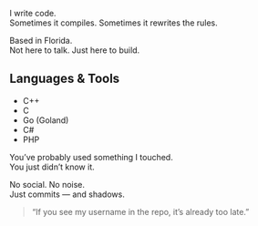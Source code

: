 I write code.  
Sometimes it compiles. Sometimes it rewrites the rules.

Based in Florida.  
Not here to talk. Just here to build.

## Languages & Tools

- C++
- C
- Go (Goland)
- C#
- PHP

You’ve probably used something I touched.  
You just didn’t know it.

No social. No noise.  
Just commits — and shadows.

> “If you see my username in the repo, it’s already too late.”

